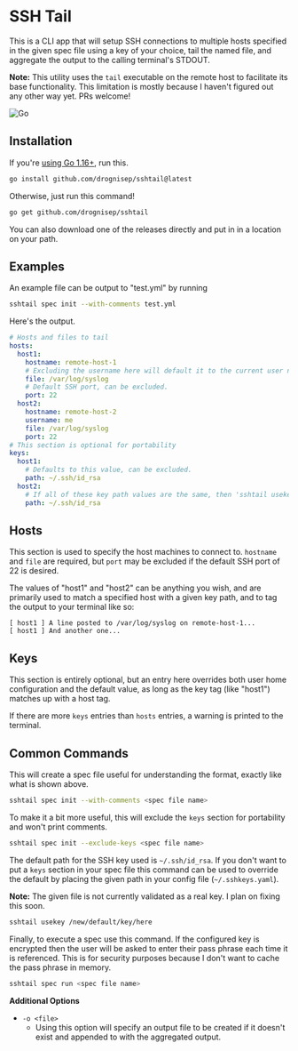 # SSH Tail
This is a CLI app that will setup SSH connections to multiple hosts specified in the given spec file using a key of your choice, tail the named file, and aggregate the output to the calling terminal's STDOUT.

**Note:** This utility uses the `tail` executable on the remote host to facilitate its base functionality. This limitation is mostly because I haven't figured out any other way yet. PRs welcome!

![Go](https://github.com/drognisep/sshtail/workflows/Go/badge.svg?branch=master)

## Installation
If you're [using Go 1.16+](https://blog.golang.org/go116-module-changes), run this.
```bash
go install github.com/drognisep/sshtail@latest
```

Otherwise, just run this command!
```bash
go get github.com/drognisep/sshtail
```

You can also download one of the releases directly and put in in a location on your path.

## Examples
An example file can be output to "test.yml" by running
```bash
sshtail spec init --with-comments test.yml
```

Here's the output.
```yaml
# Hosts and files to tail
hosts:
  host1:
    hostname: remote-host-1
    # Excluding the username here will default it to the current user name
    file: /var/log/syslog
    # Default SSH port, can be excluded.
    port: 22
  host2:
    hostname: remote-host-2
    username: me
    file: /var/log/syslog
    port: 22
# This section is optional for portability
keys:
  host1:
    # Defaults to this value, can be excluded.
    path: ~/.ssh/id_rsa
  host2:
    # If all of these key path values are the same, then 'sshtail usekey' may be more convenient.
    path: ~/.ssh/id_rsa
```

## Hosts
This section is used to specify the host machines to connect to. `hostname` and `file` are required, but `port` may be excluded if the default SSH port of 22 is desired.

The values of "host1" and "host2" can be anything you wish, and are primarily used to match a specified host with a given key path, and to tag the output to your terminal like so:
```
[ host1 ] A line posted to /var/log/syslog on remote-host-1...
[ host1 ] And another one...
```

## Keys
This section is entirely optional, but an entry here overrides both user home configuration and the default value, as long as the key tag (like "host1") matches up with a host tag.

If there are more `keys` entries than `hosts` entries, a warning is printed to the terminal.

## Common Commands
This will create a spec file useful for understanding the format, exactly like what is shown above.
```bash
sshtail spec init --with-comments <spec file name>
```

To make it a bit more useful, this will exclude the `keys` section for portability and won't print comments.
```bash
sshtail spec init --exclude-keys <spec file name>
```

The default path for the SSH key used is `~/.ssh/id_rsa`. If you don't want to put a `keys` section in your spec file this command can be used to override the default by placing the given path in your config file (`~/.sshkeys.yaml`).

**Note:** The given file is not currently validated as a real key. I plan on fixing this soon.
```bash
sshtail usekey /new/default/key/here
```

Finally, to execute a spec use this command. If the configured key is encrypted then the user will be asked to enter their pass phrase each time it is referenced. This is for security purposes because I don't want to cache the pass phrase in memory.
```bash
sshtail spec run <spec file name>
```

**Additional Options**
* `-o <file>`
  * Using this option will specify an output file to be created if it doesn't exist and appended to with the aggregated output.
